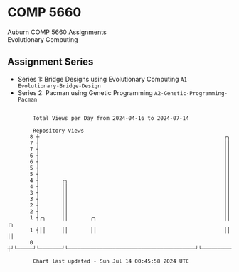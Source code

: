 # COMP 5660
Auburn COMP 5660 Assignments  
Evolutionary Computing

## Assignment Series
- Series 1: Bridge Designs using Evolutionary Computing `A1-Evolutionary-Bridge-Design`
- Series 2: Pacman using Genetic Programming `A2-Genetic-Programming-Pacman`

```

        Total Views per Day from 2024-04-16 to 2024-07-14

        Repository Views
       8 ┼                                                          ╭╮
       7 ┤                                                          ││
       7 ┤                                                          ││
       6 ┤                                                          ││
       6 ┤                                                          ││
       5 ┤                                                          ││
       5 ┤                                                          ││
       4 ┤       ╭╮                                                 ││
       4 ┤       ││                                                 ││
       3 ┤       ││                                                 ││
       3 ┤       ││                                                 ││
       2 ┤       ││                                                 ││
       2 ┤       ││                                                 ││
       1 ┤╭╮     ││       ╭╮                                        ││                          ╭╮
       1 ┤││     ││       ││                                        ││                          ││
       0 ┼╯╰─────╯╰───────╯╰────────────────────────────────────────╯╰──────────────────────────╯╰─

        Chart last updated - Sun Jul 14 00:45:58 2024 UTC
        
```
